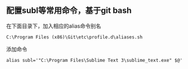 ## 配置subl等常用命令，基于git bash
在下面目录下，加入相应的alias命令别名
```txt
C:\Program Files (x86)\Git\etc\profile.d\aliases.sh
```
添加命令
```txt
alias subl='"C:\Program Files\Sublime Text 3\sublime_text.exe" $@'
```
